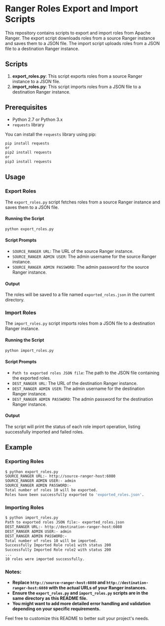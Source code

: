 # Ranger Roles Export and Import Scripts

This repository contains scripts to export and import roles from Apache Ranger. 
The export script downloads roles from a source Ranger instance and saves them to a JSON file. 
The import script uploads roles from a JSON file to a destination Ranger instance.

## Scripts

1. **export_roles.py**: This script exports roles from a source Ranger instance to a JSON file.
2. **import_roles.py**: This script imports roles from a JSON file to a destination Ranger instance.

## Prerequisites

- Python 2.7 or Python 3.x
- `requests` library

You can install the `requests` library using pip:

```bash
pip install requests
or
pip2 install requests
or
pip3 install requests
```

## Usage

### Export Roles

The `export_roles.py` script fetches roles from a source Ranger instance and saves them to a JSON file.

#### Running the Script

```bash
python export_roles.py
```

#### Script Prompts

- `SOURCE_RANGER URL`: The URL of the source Ranger instance.
- `SOURCE_RANGER ADMIN USER`: The admin username for the source Ranger instance.
- `SOURCE_RANGER ADMIN PASSWORD`: The admin password for the source Ranger instance.

#### Output

The roles will be saved to a file named `exported_roles.json` in the current directory.

### Import Roles

The `import_roles.py` script imports roles from a JSON file to a destination Ranger instance.

#### Running the Script

```bash
python import_roles.py
```

#### Script Prompts

- `Path to exported roles JSON file`: The path to the JSON file containing the exported roles.
- `DEST_RANGER URL`: The URL of the destination Ranger instance.
- `DEST_RANGER ADMIN USER`: The admin username for the destination Ranger instance.
- `DEST_RANGER ADMIN PASSWORD`: The admin password for the destination Ranger instance.

#### Output

The script will print the status of each role import operation, listing successfully imported and failed roles.

## Example

### Exporting Roles

```bash
$ python export_roles.py
SOURCE_RANGER URL:- http://source-ranger-host:6080
SOURCE_RANGER ADMIN USER:- admin
SOURCE_RANGER ADMIN PASSWORD:-
Total number of roles 10 will be exported.
Roles have been successfully exported to 'exported_roles.json'.
```

### Importing Roles

```bash
$ python import_roles.py
Path to exported roles JSON file:- exported_roles.json
DEST_RANGER URL:- http://destination-ranger-host:6080
DEST_RANGER ADMIN USER:- admin
DEST_RANGER ADMIN PASSWORD:-
Total number of roles 10 will be imported.
Successfully Imported Role role1 with status 200
Successfully Imported Role role2 with status 200
...
10 roles were imported successfully.
```

### Notes:
- **Replace `http://source-ranger-host:6080` and `http://destination-ranger-host:6080` with the actual URLs of your Ranger instances.**
- **Ensure the `export_roles.py` and `import_roles.py` scripts are in the same directory as this README file.**
- **You might want to add more detailed error handling and validation depending on your specific requirements.**

Feel free to customize this README to better suit your project's needs.
